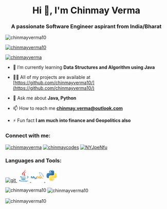 <h1 align="center">Hi 👋, I'm Chinmay Verma</h1>
<h3 align="center">A passionate Software Engineer aspirant from India/Bharat</h3>

<p align="left"> <img src="https://komarev.com/ghpvc/?username=chinmayverma10&label=Profile%20views&color=0e75b6&style=flat" alt="chinmayverma10" /> </p>

<p align="left"> <a href="https://github.com/ryo-ma/github-profile-trophy"><img src="https://github-profile-trophy.vercel.app/?username=chinmayverma10" alt="chinmayverma10" /></a> </p>

<p align="left"> <a href="https://twitter.com/chinmayverma" target="blank"><img src="https://img.shields.io/twitter/follow/chinmayverma?logo=twitter&style=for-the-badge" alt="chinmayverma" /></a> </p>

- 🌱 I’m currently learning **Data Structures and Algorithm using Java**

- 👨‍💻 All of my projects are available at [https://github.com/chinmayverma10/](https://github.com/chinmayverma10/)

- 💬 Ask me about **Java, Python**

- 📫 How to reach me **chinmay.verma@outlook.com**

- ⚡ Fun fact **I am much into finance and Geopolitics also**

<h3 align="left">Connect with me:</h3>
<p align="left">
<a href="https://twitter.com/chinmayverma" target="blank"><img align="center" src="https://raw.githubusercontent.com/rahuldkjain/github-profile-readme-generator/master/src/images/icons/Social/twitter.svg" alt="chinmayverma" height="30" width="40" /></a>
<a href="https://linkedin.com/in/chinmaycodes" target="blank"><img align="center" src="https://raw.githubusercontent.com/rahuldkjain/github-profile-readme-generator/master/src/images/icons/Social/linked-in-alt.svg" alt="chinmaycodes" height="30" width="40" /></a>
<a href="https://discord.gg/NYJpeNfu" target="blank"><img align="center" src="https://raw.githubusercontent.com/rahuldkjain/github-profile-readme-generator/master/src/images/icons/Social/discord.svg" alt="NYJpeNfu" height="30" width="40" /></a>
</p>

<h3 align="left">Languages and Tools:</h3>
<p align="left"> <a href="https://git-scm.com/" target="_blank" rel="noreferrer"> <img src="https://www.vectorlogo.zone/logos/git-scm/git-scm-icon.svg" alt="git" width="40" height="40"/> </a> <a href="https://www.java.com" target="_blank" rel="noreferrer"> <img src="https://raw.githubusercontent.com/devicons/devicon/master/icons/java/java-original.svg" alt="java" width="40" height="40"/> </a> <a href="https://www.mysql.com/" target="_blank" rel="noreferrer"> <img src="https://raw.githubusercontent.com/devicons/devicon/master/icons/mysql/mysql-original-wordmark.svg" alt="mysql" width="40" height="40"/> </a> <a href="https://www.python.org" target="_blank" rel="noreferrer"> <img src="https://raw.githubusercontent.com/devicons/devicon/master/icons/python/python-original.svg" alt="python" width="40" height="40"/> </a> </p>

<p><img align="left" src="https://github-readme-stats.vercel.app/api/top-langs?username=chinmayverma10&show_icons=true&locale=en&layout=compact" alt="chinmayverma10" /></p>

<p>&nbsp;<img align="center" src="https://github-readme-stats.vercel.app/api?username=chinmayverma10&show_icons=true&locale=en" alt="chinmayverma10" /></p>

<p><img align="center" src="https://github-readme-streak-stats.herokuapp.com/?user=chinmayverma10&" alt="chinmayverma10" /></p>
